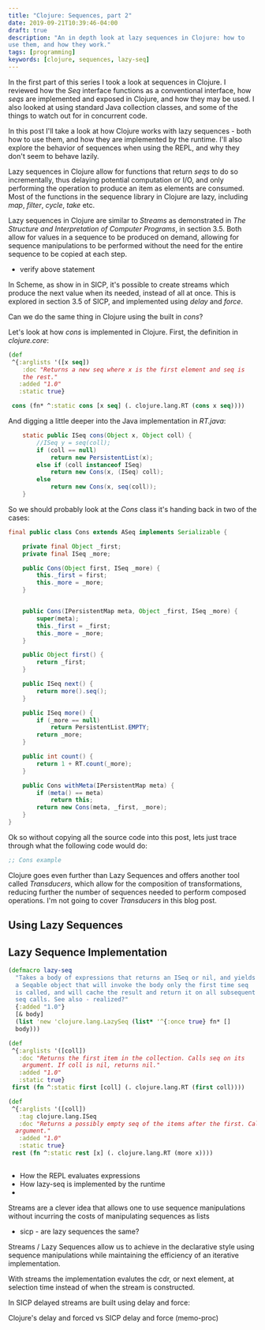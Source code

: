 ```yaml
---
title: "Clojure: Sequences, part 2"
date: 2019-09-21T10:39:46-04:00
draft: true
description: "An in depth look at lazy sequences in Clojure: how to
use them, and how they work."
tags: [programming]
keywords: [clojure, sequences, lazy-seq]
---
```


In the first part of this series I took a look at sequences in
Clojure.  I reviewed how the *Seq* interface functions as a
conventional interface, how *seqs* are implemented and exposed in
Clojure, and how they may be used.  I also looked at using standard
Java collection classes, and some of the things to watch out for in
concurrent code.

In this post I'll take a look at how Clojure works with lazy
sequences - both how to use them, and how they are implemented by the
runtime.  I'll also explore the behavior of sequences when using the
REPL, and why they don't seem to behave lazily.

Lazy sequences in Clojure allow for functions that return *seqs* to do
so incrementally, thus delaying potential computation or I/O, and only
performing the operation to produce an item as elements are consumed.
Most of the functions in the sequence library in Clojure are lazy,
including *map*, *filter*, *cycle*, *take* etc.

Lazy sequences in Clojure are similar to *Streams* as demonstrated in
*The Structure and Interpretation of Computer Programs*, in section
3.5.  Both allow for values in a sequence to be produced on demand,
allowing for sequence manipulations to be performed without the need
for the entire sequence to be copied at each step.

* verify above statement

In Scheme, as show in in SICP, it's possible to create streams which
produce the next value when its needed, instead of all at once.  This
is explored in section 3.5 of SICP, and implemented using *delay* and
*force*.

Can we do the same thing in Clojure using the built in *cons*?

Let's look at how *cons* is implemented in Clojure.  First, the
definition in *clojure.core*:

```Clojure
(def
 ^{:arglists '([x seq])
    :doc "Returns a new seq where x is the first element and seq is
    the rest."
   :added "1.0"
   :static true}

 cons (fn* ^:static cons [x seq] (. clojure.lang.RT (cons x seq))))
```

And digging a little deeper into the Java implementation in *RT.java*:

```Java
    static public ISeq cons(Object x, Object coll) {
        //ISeq y = seq(coll);
        if (coll == null)
            return new PersistentList(x);
        else if (coll instanceof ISeq)
            return new Cons(x, (ISeq) coll);
        else
            return new Cons(x, seq(coll));
    }
```

So we should probably look at the *Cons* class it's handing back in
two of the cases:

```Java
final public class Cons extends ASeq implements Serializable {

    private final Object _first;
    private final ISeq _more;

    public Cons(Object first, ISeq _more) {
        this._first = first;
        this._more = _more;
    }


    public Cons(IPersistentMap meta, Object _first, ISeq _more) {
        super(meta);
        this._first = _first;
        this._more = _more;
    }

    public Object first() {
        return _first;
    }

    public ISeq next() {
        return more().seq();
    }

    public ISeq more() {
        if (_more == null)
            return PersistentList.EMPTY;
        return _more;
    }

    public int count() {
        return 1 + RT.count(_more);
    }

    public Cons withMeta(IPersistentMap meta) {
        if (meta() == meta)
            return this;
        return new Cons(meta, _first, _more);
    }
}
```

Ok so without copying all the source code into this post, lets just
trace through what the following code would do:

```Clojure
;; Cons example
```


Clojure goes even further than Lazy Sequences and offers another tool
called *Transducers*, which allow for the composition of
transformations, reducing further the number of sequences needed to
perform composed operations.  I'm not going to cover *Transducers* in
this blog post.

## Using Lazy Sequences




## Lazy Sequence Implementation


```Clojure
(defmacro lazy-seq
  "Takes a body of expressions that returns an ISeq or nil, and yields
  a Seqable object that will invoke the body only the first time seq
  is called, and will cache the result and return it on all subsequent
  seq calls. See also - realized?"
  {:added "1.0"}
  [& body]
  (list 'new 'clojure.lang.LazySeq (list* '^{:once true} fn* []
  body)))

(def
 ^{:arglists '([coll])
   :doc "Returns the first item in the collection. Calls seq on its
    argument. If coll is nil, returns nil."
   :added "1.0"
   :static true}
 first (fn ^:static first [coll] (. clojure.lang.RT (first coll))))

(def
 ^{:arglists '([coll])
   :tag clojure.lang.ISeq
   :doc "Returns a possibly empty seq of the items after the first. Calls seq on its
  argument."
   :added "1.0"
   :static true}  
 rest (fn ^:static rest [x] (. clojure.lang.RT (more x))))
 

```  



* How the REPL evaluates expressions
* How lazy-seq is implemented by the runtime
* 


Streams are a clever idea that allows one to use sequence manipulations without incurring the costs of manipulating sequences as lists

 - sicp - are lazy sequences the same?


Streams / Lazy Sequences allow us to achieve in the declarative style using sequence manipulations while maintaining the efficiency of an iterative implementation.

With streams the implementation evalutes the cdr, or next element, at selection time instead of when the stream is constructed.

In SICP delayed streams are built using delay and force:

Clojure's delay and forced vs SICP delay and force (memo-proc)


